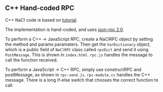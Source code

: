 C++ Hand-coded RPC
------------------

C++ NaCl code is based on [tutorial](https://developers.google.com/native-client/devguide/tutorial).

The implementation is hand-coded, and uses [json-rpc 2.0](http://www.jsonrpc.org/specification).

To perform a C++ -> JavaScript RPC, create a NaClRPC object by setting the method and params paramaters. Then get the ```VarDictionary``` object, which is a public field of ```NaClRPC``` class called ```rpcDict``` and send it using ```PostMessage```. This is shown in ```index.html```. ```rpc.js``` handles the message to call the function received.

To perform a JavaScript -> C++ RPC, simply use constructRPC and postMessage, as shown in ```rpc-send.js```. ```rpc-module.cc``` handles the C++ message. There is a long if-else switch that chooses the correct function to call.